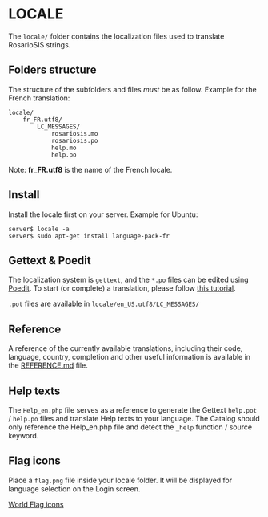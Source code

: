 LOCALE
======

The `locale/` folder contains the localization files used to translate RosarioSIS strings.


Folders structure
-----------------
The structure of the subfolders and files _must_ be as follow.
Example for the French translation:
```
locale/
	fr_FR.utf8/
		LC_MESSAGES/
			rosariosis.mo
			rosariosis.po
            help.mo
            help.po
```
Note: **fr_FR.utf8** is the name of the French locale.


Install
-------
Install the locale first on your server.
Example for Ubuntu:
```
server$ locale -a
server$ sudo apt-get install language-pack-fr
```


Gettext & Poedit
----------------
The localization system is `gettext`, and the `*.po` files can be edited using [Poedit](http://poedit.net/). To start (or complete) a translation, please follow [this tutorial](https://github.com/francoisjacquet/rosariosis/wiki/Localizing,-translate-RosarioSIS-with-Poedit).

`.pot` files are available in `locale/en_US.utf8/LC_MESSAGES/`


Reference
---------
A reference of the currently available translations, including their code, language, country, completion and other useful information is available in the [REFERENCE.md](REFERENCE.md) file.


Help texts
----------
The `Help_en.php` file serves as a reference to generate the Gettext `help.pot` / `help.po` files
and translate Help texts to your language.
The Catalog should only reference the Help_en.php file and detect the `_help` function / source keyword.


Flag icons
----------
Place a `flag.png` file inside your locale folder. It will be displayed for language selection on the Login screen.

[World Flag icons](http://www.customicondesign.com/free-icons/flag-icon-set/all-in-one-country-flag-icon-set/)
